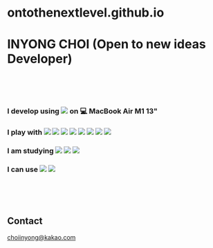 # ontothenextlevel.github.io

INYONG CHOI (Open to new ideas Developer)
=============
<br/><br/><br/>
### I develop using <img src="https://img.shields.io/badge/visualstudiocode-007ACC?style=flat&logo=visualstudiocode&logoColor=white" /> on 💻 MacBook Air M1 13"

### I play with <img src="https://img.shields.io/badge/React-61DAFB?style=flat&logo=React&logoColor=white" /> <img src="https://img.shields.io/badge/javascript-F7DF1E?style=flat&logo=javascript&logoColor=white" /> <img src="https://img.shields.io/badge/typescript-3178C6?style=flat&logo=typescript&logoColor=white" /> <img src="https://img.shields.io/badge/HTML5-E34F26?style=flat&logo=HTML5&logoColor=white" /> <img src="https://img.shields.io/badge/CSS3-1572B6?style=flat&logo=CSS3&logoColor=white" /> <img src="https://img.shields.io/badge/Axios-5A29E4?style=flat&logo=Axios&logoColor=white" /> <img src="https://img.shields.io/badge/styledcomponents-DB7093?style=flat&logo=styledcomponents&logoColor=white" /> <img src="https://img.shields.io/badge/jquery-0769AD?style=flat&logo=jquery&logoColor=white" /> 

### I am studying  <img src="https://img.shields.io/badge/threedotjs-000000?style=flat&logo=threedotjs&logoColor=white" /> <img src="https://img.shields.io/badge/mysql-4479A1?style=flat&logo=mysql&logoColor=white" /> <img src="https://img.shields.io/badge/nodedotjs-339933?style=flat&logo=nodedotjs&logoColor=white" />

### I can use <img src="https://img.shields.io/badge/adobephotoshop-31A8FF?style=flat&logo=adobephotoshop&logoColor=white" /> <img src="https://img.shields.io/badge/adobeillustrator-FF9A00?style=flat&logo=adobeillustrator&logoColor=white" />



<br/><br/><br/>

## Contact

choiinyong@kakao.com
